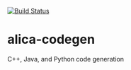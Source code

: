 [![Build Status](https://github.com/dasys-lab/alica-codegen/workflows/build/badge.svg)](https://github.com/dasys-lab/alica-codegen/actions?query=workflow%3Abuild)

# alica-codegen
C++, Java, and Python code generation
